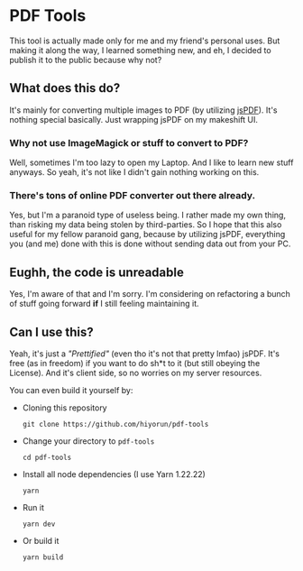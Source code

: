 # PDF Tools
This tool is actually made only for me and my friend's personal uses. But making it along the way, I learned something new, and eh, I decided to publish it to the public because why not?

## What does this do?
It's mainly for converting multiple images to PDF (by utilizing [jsPDF](https://github.com/parallax/jsPDF)). It's nothing special basically. Just wrapping jsPDF on my makeshift UI.

### Why not use ImageMagick or stuff to convert to PDF?
Well, sometimes I'm too lazy to open my Laptop. And I like to learn new stuff anyways. So yeah, it's not like I didn't gain nothing working on this.

### There's tons of online PDF converter out there already.
Yes, but I'm a paranoid type of useless being. I rather made my own thing, than risking my data being stolen by third-parties. So I hope that this also useful for my fellow paranoid gang, because by utilizing jsPDF, everything you (and me) done with this is done without sending data out from your PC.

## Eughh, the code is unreadable
Yes, I'm aware of that and I'm sorry. I'm considering on refactoring a bunch of stuff going forward **if** I still feeling maintaining it.

## Can I use this?
Yeah, it's just a *"Prettified"* (even tho it's not that pretty lmfao) jsPDF. It's free (as in freedom) if you want to do sh*t to it (but still obeying the License). And it's client side, so no worries on my server resources.

You can even build it yourself by:
- Cloning this repository
    ```
    git clone https://github.com/hiyorun/pdf-tools
    ```
- Change your directory to `pdf-tools`
    ```
    cd pdf-tools
    ```
- Install all node dependencies (I use Yarn 1.22.22)
    ```
    yarn
    ```
- Run it
    ```
    yarn dev
    ```
- Or build it
    ```
    yarn build
    ```

